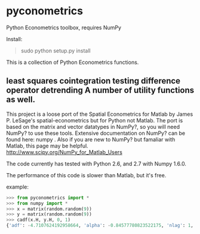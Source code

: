 pyconometrics
=============

Python Econometrics toolbox, requires NumPy

Install:
>sudo python setup.py install

This is a collection of Python Econometrics functions.

least squares
cointegration testing
difference operator
detrending
A number of utility functions as well.
----

This project is a loose port of the Spatial Econometrics for Matlab by James P. LeSage's spatial-econometrics but for Python not Matlab. The port is based on the matrix and vector datatypes in NumPy?, so you will need NumPy? to use these tools. Extensive documentation on NumPy? can be found here: numpy .
Also if you are new to NumPy? but famaliar with Matlab, this page may be helpful. http://www.scipy.org/NumPy_for_Matlab_Users

The code currently has tested with Python 2.6, and 2.7 with Numpy 1.6.0.   

The performance of this code is slower than Matlab, but it's free.

example:
```python
>>> from pyconometrics import *
>>> from numpy import *
>>> x = matrix(random.random(9))
>>> y = matrix(random.random(9))
>>> cadf(x.H, y.H, 0, 1)
{'adf': -4.7107624192958664, 'alpha': -0.84577780823522175, 'nlag': 1, 'crit': matrix([[-4.02456, -3.40397, -3.08903, -0.99877, -0.63826,  0.09294]]), 'nvar': 1}
```
